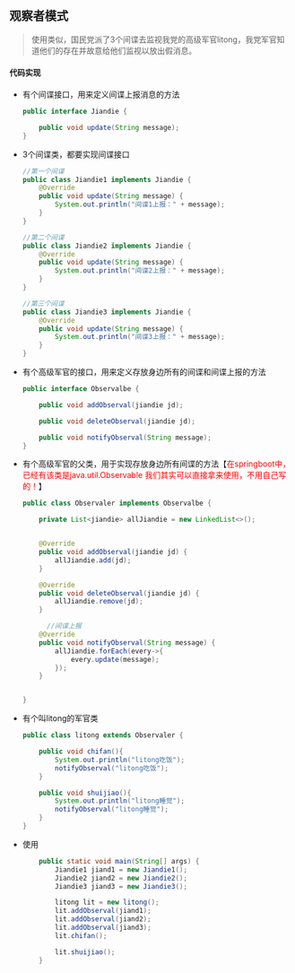 ## 观察者模式

> 使用类似，国民党派了3个间谍去监视我党的高级军官litong，我党军官知道他们的存在并故意给他们监视以放出假消息。



#### 代码实现

- 有个间谍接口，用来定义间谍上报消息的方法

  ```java
  public interface Jiandie {
  
      public void update(String message);
  }
  ```

- 3个间谍类，都要实现间谍接口

  ```java
  //第一个间谍
  public class Jiandie1 implements Jiandie {
      @Override
      public void update(String message) {
          System.out.println("间谍1上报：" + message);
      }
  }
  
  //第二个间谍
  public class Jiandie2 implements Jiandie {
      @Override
      public void update(String message) {
          System.out.println("间谍2上报：" + message);
      }
  }
  
  //第三个间谍
  public class Jiandie3 implements Jiandie {
      @Override
      public void update(String message) {
          System.out.println("间谍3上报：" + message);
      }
  }
  ```

  

- 有个高级军官的接口，用来定义存放身边所有的间谍和间谍上报的方法

  ```java
  public interface Observalbe {
  
      public void addObserval(jiandie jd);
  
      public void deleteObserval(jiandie jd);
  
      public void notifyObserval(String message);
  }
  ```

- 有个高级军官的父类，用于实现存放身边所有间谍的方法【<font color="red">在springboot中，已经有该类是java.util.Observable 我们其实可以直接拿来使用，不用自己写的！</font>】

  ```java
  public class Observaler implements Observalbe {
  
      private List<jiandie> allJiandie = new LinkedList<>();
  
  
      @Override
      public void addObserval(jiandie jd) {
          allJiandie.add(jd);
      }
  
      @Override
      public void deleteObserval(jiandie jd) {
          allJiandie.remove(jd);
      }
  
    	//间谍上报
      @Override
      public void notifyObserval(String message) {
          allJiandie.forEach(every->{
              every.update(message);
          });
      }
  
  
  }
  ```

- 有个叫litong的军官类

  ```java
  public class litong extends Observaler {
  
      public void chifan(){
          System.out.println("litong吃饭");
          notifyObserval("litong吃饭");
      }
  
      public void shuijiao(){
          System.out.println("litong睡觉");
          notifyObserval("litong睡觉");
      }
  }
  ```

- 使用

  ```java
      public static void main(String[] args) {
          Jiandie1 jiand1 = new Jiandie1();
          Jiandie2 jiand2 = new Jiandie2();
          Jiandie3 jiand3 = new Jiandie3();
  
          litong lit = new litong();
          lit.addObserval(jiand1);
          lit.addObserval(jiand2);
          lit.addObserval(jiand3);
          lit.chifan();
  
          lit.shuijiao();
      }
  ```

  